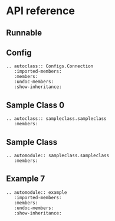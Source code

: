 # API reference

## Runnable

## Config

```{eval-rst}
.. autoclass:: Configs.Connection
   :imported-members:
   :members:
   :undoc-members:
   :show-inheritance:
```



## Sample Class 0

```{eval-rst}
.. autoclass:: sampleclass.sampleclass
   :members:
```

## Sample Class

```{eval-rst}
.. automodule:: sampleclass.sampleclass
   :members:
```

## Example 7
```{eval-rst}
.. automodule:: example
   :imported-members:
   :members:
   :undoc-members:
   :show-inheritance:
```

